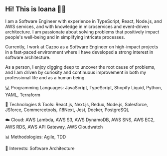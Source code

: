 ## Hi! This is Ioana 👋🏻

I am a Software Engineer with experience in TypeScript, React, Node.js, and AWS services, and with knowledge in microservices and event-driven architecture. I am passionate about solving problems that positively impact people's well-being and in simplifying intricate processes.

Currently, I work at Cazoo as a Software Engineer on high-impact projects in a fast-paced environment where I have developed a strong interest in software architecture.

As a person, I enjoy digging deep to uncover the root cause of problems, and I am driven by curiosity and continuous improvement in both my professional life and as a human being.

💻 Programming Languages: JavaScript, TypeScript, Shopify Liquid, Python, YAML, Terraform

🔧 Technologies & Tools: React.js, Next.js, Redux, Node.js, Salesforce, JSforce, Commercetools, i18Next, Jest, Docker, PostgreSQL

☁️ Cloud: AWS Lambda, AWS S3, AWS DynamoDB, AWS SNS, AWS EC2, AWS RDS, AWS API Gateway, AWS Cloudwatch

📊 Methodologies: Agile, TDD

🤔 Interests: Software Architecture

<!--
**cicomsa/cicomsa** is a ✨ _special_ ✨ repository because its `README.md` (this file) appears on your GitHub profile.

Here are some ideas to get you started:

- 🔭 I’m currently working on ...
- 🌱 I’m currently learning ...
- 👯 I’m looking to collaborate on ...
- 🤔 I’m looking for help with ...
- 💬 Ask me about ...
- 📫 How to reach me: ...
- 😄 Pronouns: ...
- ⚡ Fun fact: ...
-->
